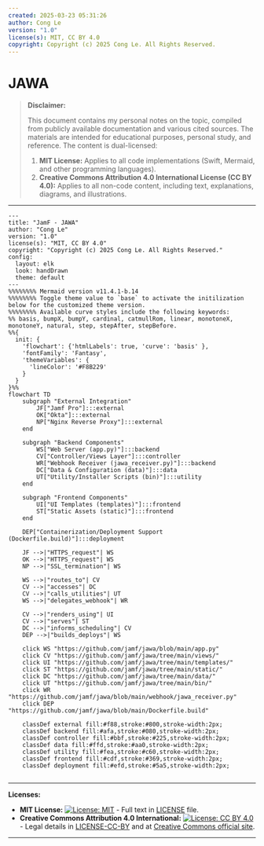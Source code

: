 ```yaml
---
created: 2025-03-23 05:31:26
author: Cong Le
version: "1.0"
license(s): MIT, CC BY 4.0
copyright: Copyright (c) 2025 Cong Le. All Rights Reserved.
---
```




# JAWA
> **Disclaimer:**
>
> This document contains my personal notes on the topic,
> compiled from publicly available documentation and various cited sources.
> The materials are intended for educational purposes, personal study, and reference.
> The content is dual-licensed:
> 1. **MIT License:** Applies to all code implementations (Swift, Mermaid, and other programming languages).
> 2. **Creative Commons Attribution 4.0 International License (CC BY 4.0):** Applies to all non-code content, including text, explanations, diagrams, and illustrations.
---



```mermaid
---
title: "JamF - JAWA"
author: "Cong Le"
version: "1.0"
license(s): "MIT, CC BY 4.0"
copyright: "Copyright (c) 2025 Cong Le. All Rights Reserved."
config:
  layout: elk
  look: handDrawn
  theme: default
---
%%%%%%%% Mermaid version v11.4.1-b.14
%%%%%%%% Toggle theme value to `base` to activate the initilization below for the customized theme version.
%%%%%%%% Available curve styles include the following keywords:
%% basis, bumpX, bumpY, cardinal, catmullRom, linear, monotoneX, monotoneY, natural, step, stepAfter, stepBefore.
%%{
  init: {
    'flowchart': {'htmlLabels': true, 'curve': 'basis' },
    'fontFamily': 'Fantasy',
    'themeVariables': {
      'lineColor': '#F8B229'
    }
  }
}%%
flowchart TD
    subgraph "External Integration"
        JF["Jamf Pro"]:::external
        OK["Okta"]:::external
        NP["Nginx Reverse Proxy"]:::external
    end

    subgraph "Backend Components"
        WS["Web Server (app.py)"]:::backend
        CV["Controller/Views Layer"]:::controller
        WR["Webhook Receiver (jawa_receiver.py)"]:::backend
        DC["Data & Configuration (data)"]:::data
        UT["Utility/Installer Scripts (bin)"]:::utility
    end

    subgraph "Frontend Components"
        UI["UI Templates (templates)"]:::frontend
        ST["Static Assets (static)"]:::frontend
    end

    DEP["Containerization/Deployment Support (Dockerfile.build)"]:::deployment

    JF -->|"HTTPS_request"| WS
    OK -->|"HTTPS_request"| WS
    NP -->|"SSL_termination"| WS

    WS -->|"routes_to"| CV
    CV -->|"accesses"| DC
    CV -->|"calls_utilities"| UT
    WS -->|"delegates_webhook"| WR

    CV -->|"renders_using"| UI
    CV -->|"serves"| ST
    DC -->|"informs_scheduling"| CV
    DEP -->|"builds_deploys"| WS

    click WS "https://github.com/jamf/jawa/blob/main/app.py"
    click CV "https://github.com/jamf/jawa/tree/main/views/"
    click UI "https://github.com/jamf/jawa/tree/main/templates/"
    click ST "https://github.com/jamf/jawa/tree/main/static/"
    click DC "https://github.com/jamf/jawa/tree/main/data/"
    click UT "https://github.com/jamf/jawa/tree/main/bin/"
    click WR "https://github.com/jamf/jawa/blob/main/webhook/jawa_receiver.py"
    click DEP "https://github.com/jamf/jawa/blob/main/Dockerfile.build"

    classDef external fill:#f88,stroke:#800,stroke-width:2px;
    classDef backend fill:#afa,stroke:#080,stroke-width:2px;
    classDef controller fill:#bbf,stroke:#225,stroke-width:2px;
    classDef data fill:#ffd,stroke:#aa0,stroke-width:2px;
    classDef utility fill:#fea,stroke:#c60,stroke-width:2px;
    classDef frontend fill:#cdf,stroke:#369,stroke-width:2px;
    classDef deployment fill:#efd,stroke:#5a5,stroke-width:2px;


```





---
**Licenses:**

- **MIT License:**  [![License: MIT](https://img.shields.io/badge/License-MIT-yellow.svg)](LICENSE) - Full text in [LICENSE](LICENSE) file.
- **Creative Commons Attribution 4.0 International:** [![License: CC BY 4.0](https://licensebuttons.net/l/by/4.0/88x31.png)](LICENSE-CC-BY) - Legal details in [LICENSE-CC-BY](LICENSE-CC-BY) and at [Creative Commons official site](http://creativecommons.org/licenses/by/4.0/).

---